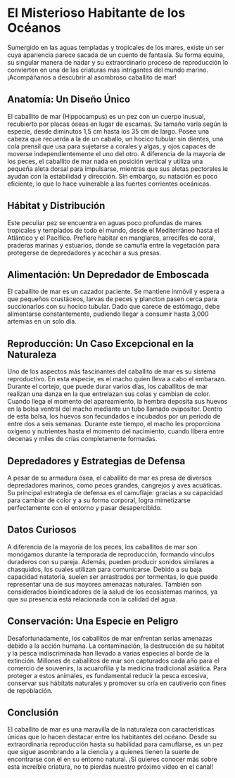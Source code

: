 # El Misterioso Habitante de los Océanos
Sumergido en las aguas templadas y tropicales de los mares, existe un ser cuya apariencia parece sacada de un cuento de fantasía. Su forma equina, su singular manera de nadar y su extraordinario proceso de reproducción lo convierten en una de las criaturas más intrigantes del mundo marino. ¡Acompáñanos a descubrir al asombroso caballito de mar!
## Anatomía: Un Diseño Único
El caballito de mar (Hippocampus) es un pez con un cuerpo inusual, recubierto por placas óseas en lugar de escamas. Su tamaño varía según la especie, desde diminutos 1,5 cm hasta los 35 cm de largo. Posee una cabeza que recuerda a la de un caballo, un hocico tubular sin dientes, una cola prensil que usa para sujetarse a corales y algas, y ojos capaces de moverse independientemente el uno del otro.
A diferencia de la mayoría de los peces, el caballito de mar nada en posición vertical y utiliza una pequeña aleta dorsal para impulsarse, mientras que sus aletas pectorales le ayudan con la estabilidad y dirección. Sin embargo, su natación es poco eficiente, lo que lo hace vulnerable a las fuertes corrientes oceánicas.
## Hábitat y Distribución
Este peculiar pez se encuentra en aguas poco profundas de mares tropicales y templados de todo el mundo, desde el Mediterráneo hasta el Atlántico y el Pacífico. Prefiere habitar en manglares, arrecifes de coral, praderas marinas y estuarios, donde se camufla entre la vegetación para protegerse de depredadores y acechar a sus presas.
## Alimentación: Un Depredador de Emboscada
El caballito de mar es un cazador paciente. Se mantiene inmóvil y espera a que pequeños crustáceos, larvas de peces y plancton pasen cerca para succionarlos con su hocico tubular. Dado que carece de estómago, debe alimentarse constantemente, pudiendo llegar a consumir hasta 3,000 artemias en un solo día.
## Reproducción: Un Caso Excepcional en la Naturaleza
Uno de los aspectos más fascinantes del caballito de mar es su sistema reproductivo. En esta especie, es el macho quien lleva a cabo el embarazo. Durante el cortejo, que puede durar varios días, los caballitos de mar realizan una danza en la que entrelazan sus colas y cambian de color.
Cuando llega el momento del apareamiento, la hembra deposita sus huevos en la bolsa ventral del macho mediante un tubo llamado ovipositor. Dentro de esta bolsa, los huevos son fecundados e incubados por un periodo de entre dos a seis semanas. Durante este tiempo, el macho les proporciona oxígeno y nutrientes hasta el momento del nacimiento, cuando libera entre decenas y miles de crías completamente formadas.
## Depredadores y Estrategias de Defensa
A pesar de su armadura ósea, el caballito de mar es presa de diversos depredadores marinos, como peces grandes, cangrejos y aves acuáticas. Su principal estrategia de defensa es el camuflaje: gracias a su capacidad para cambiar de color y a su forma corporal, logra mimetizarse perfectamente con el entorno y pasar desapercibido.
## Datos Curiosos
A diferencia de la mayoría de los peces, los caballitos de mar son monógamos durante la temporada de reproducción, formando vínculos duraderos con su pareja. Además, pueden producir sonidos similares a chasquidos, los cuales utilizan para comunicarse. Debido a su baja capacidad natatoria, suelen ser arrastrados por tormentas, lo que puede representar una de sus mayores amenazas naturales. También son considerados bioindicadores de la salud de los ecosistemas marinos, ya que su presencia está relacionada con la calidad del agua.
## Conservación: Una Especie en Peligro
Desafortunadamente, los caballitos de mar enfrentan serias amenazas debido a la acción humana. La contaminación, la destrucción de su hábitat y la pesca indiscriminada han llevado a varias especies al borde de la extinción. Millones de caballitos de mar son capturados cada año para el comercio de souvenirs, la acuarofilia y la medicina tradicional asiática.
Para proteger a estos animales, es fundamental reducir la pesca excesiva, conservar sus hábitats naturales y promover su cría en cautiverio con fines de repoblación.
## Conclusión
El caballito de mar es una maravilla de la naturaleza con características únicas que lo hacen destacar entre los habitantes del océano. Desde su extraordinaria reproducción hasta su habilidad para camuflarse, es un pez que sigue asombrando a la ciencia y a quienes tienen la suerte de encontrarse con él en su entorno natural. ¡Si quieres conocer más sobre esta increíble criatura, no te pierdas nuestro próximo video en el canal!

